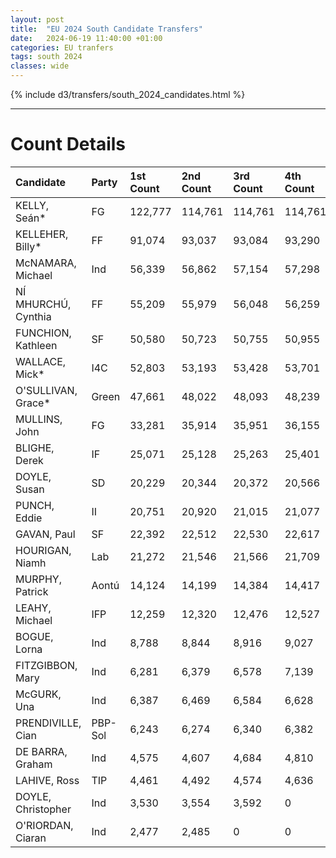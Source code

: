 ```yaml
---
layout: post
title:  "EU 2024 South Candidate Transfers"
date:   2024-06-19 11:40:00 +01:00
categories: EU tranfers
tags: south 2024
classes: wide
---
```


{% include d3/transfers/south_2024_candidates.html %}

<hr>

# Count Details

| Candidate           | Party   | 1st Count   | 2nd Count   | 3rd Count   | 4th Count   | 5th Count   | 6th Count   | 7th Count   | 8th Count   | 9th Count   | 10th Count   | 11th Count   | 12th Count   | 13th Count   | 14th Count   | 15th Count   | 16th Count   | 17th Count   | 18th Count   | 19th Count   | 20th Count   |
|:--------------------|:--------|:------------|:------------|:------------|:------------|:------------|:------------|:------------|:------------|:------------|:-------------|:-------------|:-------------|:-------------|:-------------|:-------------|:-------------|:-------------|:-------------|:-------------|:-------------|
| KELLY, Seán*        | FG      | 122,777     | 114,761     | 114,761     | 114,761     | 114,761     | 114,761     | 114,761     | 114,761     | 114,761     | 114,761      | 114,761      | 114,761      | 114,761      | 114,761      | 114,761      | 114,761      | 114,761      | 114,761      | 114,761      | 114,761      |
| KELLEHER, Billy*    | FF      | 91,074      | 93,037      | 93,084      | 93,290      | 93,388      | 93,675      | 93,777      | 93,959      | 94,419      | 95,042       | 95,405       | 96,786       | 99,778       | 100,832      | 103,492      | 106,051      | 107,834      | 120,105      | 114,761      | 114,761      |
| McNAMARA, Michael   | Ind     | 56,339      | 56,862      | 57,154      | 57,298      | 57,497      | 57,633      | 57,809      | 58,897      | 59,752      | 60,285       | 62,591       | 64,761       | 66,656       | 67,507       | 74,197       | 75,570       | 83,702       | 86,757       | 87,542       | 92,871       |
| NÍ MHURCHÚ, Cynthia | FF      | 55,209      | 55,979      | 56,048      | 56,259      | 56,380      | 56,541      | 56,780      | 57,144      | 57,467      | 57,913       | 58,278       | 59,194       | 61,259       | 61,780       | 63,540       | 65,361       | 66,198       | 72,523       | 75,900       | 92,502       |
| FUNCHION, Kathleen  | SF      | 50,580      | 50,723      | 50,755      | 50,955      | 51,176      | 51,501      | 51,984      | 52,106      | 52,565      | 53,300       | 53,655       | 54,297       | 55,600       | 71,350       | 72,081       | 76,697       | 81,268       | 82,315       | 82,508       | 90,070       |
| WALLACE, Mick*      | I4C     | 52,803      | 53,193      | 53,428      | 53,701      | 54,107      | 54,386      | 55,600      | 55,967      | 56,327      | 56,979       | 57,989       | 59,511       | 60,547       | 61,668       | 64,637       | 67,146       | 71,910       | 73,714       | 73,947       | 84,157       |
| O'SULLIVAN, Grace*  | Green   | 47,661      | 48,022      | 48,093      | 48,239      | 48,304      | 48,576      | 49,139      | 49,289      | 49,492      | 50,420       | 50,576       | 51,290       | 54,621       | 54,978       | 55,660       | 63,335       | 63,923       | 68,441       | 69,197       | 0            |
| MULLINS, John       | FG      | 33,281      | 35,914      | 35,951      | 36,155      | 36,268      | 36,373      | 36,460      | 36,599      | 36,743      | 36,984       | 37,212       | 37,950       | 39,525       | 39,832       | 41,397       | 42,831       | 43,601       | 0            | 0            | 0            |
| BLIGHE, Derek       | IF      | 25,071      | 25,128      | 25,263      | 25,401      | 26,192      | 26,564      | 26,752      | 27,640      | 28,105      | 28,886       | 33,111       | 34,836       | 35,267       | 35,739       | 37,742       | 38,625       | 0            | 0            | 0            | 0            |
| DOYLE, Susan        | SD      | 20,229      | 20,344      | 20,372      | 20,566      | 20,630      | 21,229      | 21,992      | 22,110      | 22,407      | 25,138       | 25,253       | 25,725       | 28,589       | 29,163       | 29,617       | 0            | 0            | 0            | 0            | 0            |
| PUNCH, Eddie        | II      | 20,751      | 20,920      | 21,015      | 21,077      | 21,209      | 21,255      | 21,663      | 21,903      | 22,114      | 22,237       | 23,509       | 25,221       | 25,787       | 26,167       | 0            | 0            | 0            | 0            | 0            | 0            |
| GAVAN, Paul         | SF      | 22,392      | 22,512      | 22,530      | 22,617      | 22,789      | 22,895      | 23,186      | 23,242      | 23,508      | 23,806       | 24,109       | 24,623       | 25,521       | 0            | 0            | 0            | 0            | 0            | 0            | 0            |
| HOURIGAN, Niamh     | Lab     | 21,272      | 21,546      | 21,566      | 21,709      | 21,822      | 22,006      | 22,352      | 22,523      | 22,988      | 23,679       | 23,892       | 24,211       | 0            | 0            | 0            | 0            | 0            | 0            | 0            | 0            |
| MURPHY, Patrick     | Aontú   | 14,124      | 14,199      | 14,384      | 14,417      | 14,548      | 14,638      | 14,802      | 15,075      | 15,705      | 15,811       | 17,421       | 0            | 0            | 0            | 0            | 0            | 0            | 0            | 0            | 0            |
| LEAHY, Michael      | IFP     | 12,259      | 12,320      | 12,476      | 12,527      | 13,128      | 13,201      | 13,301      | 14,390      | 15,067      | 15,183       | 0            | 0            | 0            | 0            | 0            | 0            | 0            | 0            | 0            | 0            |
| BOGUE, Lorna        | Ind     | 8,788       | 8,844       | 8,916       | 9,027       | 9,086       | 9,584       | 10,040      | 10,279      | 10,826      | 0            | 0            | 0            | 0            | 0            | 0            | 0            | 0            | 0            | 0            | 0            |
| FITZGIBBON, Mary    | Ind     | 6,281       | 6,379       | 6,578       | 7,139       | 7,272       | 7,684       | 7,794       | 8,328       | 0           | 0            | 0            | 0            | 0            | 0            | 0            | 0            | 0            | 0            | 0            | 0            |
| McGURK, Una         | Ind     | 6,387       | 6,469       | 6,584       | 6,628       | 6,729       | 6,828       | 6,888       | 0           | 0           | 0            | 0            | 0            | 0            | 0            | 0            | 0            | 0            | 0            | 0            | 0            |
| PRENDIVILLE, Cian   | PBP-Sol | 6,243       | 6,274       | 6,340       | 6,382       | 6,516       | 6,650       | 0           | 0           | 0           | 0            | 0            | 0            | 0            | 0            | 0            | 0            | 0            | 0            | 0            | 0            |
| DE BARRA, Graham    | Ind     | 4,575       | 4,607       | 4,684       | 4,810       | 4,906       | 0           | 0           | 0           | 0           | 0            | 0            | 0            | 0            | 0            | 0            | 0            | 0            | 0            | 0            | 0            |
| LAHIVE, Ross        | TIP     | 4,461       | 4,492       | 4,574       | 4,636       | 0           | 0           | 0           | 0           | 0           | 0            | 0            | 0            | 0            | 0            | 0            | 0            | 0            | 0            | 0            | 0            |
| DOYLE, Christopher  | Ind     | 3,530       | 3,554       | 3,592       | 0           | 0           | 0           | 0           | 0           | 0           | 0            | 0            | 0            | 0            | 0            | 0            | 0            | 0            | 0            | 0            | 0            |
| O'RIORDAN, Ciaran   | Ind     | 2,477       | 2,485       | 0           | 0           | 0           | 0           | 0           | 0           | 0           | 0            | 0            | 0            | 0            | 0            | 0            | 0            | 0            | 0            | 0            | 0            |
